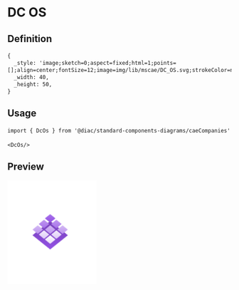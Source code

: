 # DC OS

## Definition

```
{
  _style: 'image;sketch=0;aspect=fixed;html=1;points=[];align=center;fontSize=12;image=img/lib/mscae/DC_OS.svg;strokeColor=none;',
  _width: 40,
  _height: 50,
}
```

## Usage

```
import { DcOs } from '@diac/standard-components-diagrams/caeCompanies'

<DcOs/>
```

## Preview

<img src="./dc-os.png" width="200"/>
